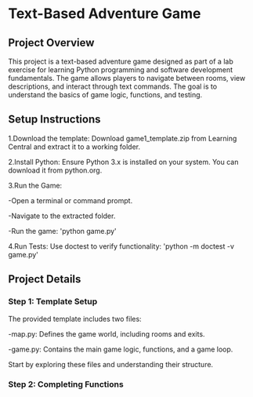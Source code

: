 # Text-Based Adventure Game

## Project Overview
This project is a text-based adventure game designed as part of a lab exercise for learning Python programming and software development fundamentals. 
The game allows players to navigate between rooms, view descriptions, and interact through text commands. The goal is to understand the basics of game logic, functions, and testing.

## Setup Instructions
1.Download the template:
Download game1_template.zip from Learning Central and extract it to a working folder.

2.Install Python:
Ensure Python 3.x is installed on your system. You can download it from python.org.

3.Run the Game:

-Open a terminal or command prompt.

-Navigate to the extracted folder.

-Run the game: 'python game.py'

4.Run Tests:
Use doctest to verify functionality: 'python -m doctest -v game.py'

## Project Details
### Step 1: Template Setup
The provided template includes two files:

-map.py: Defines the game world, including rooms and exits.

-game.py: Contains the main game logic, functions, and a game loop.

Start by exploring these files and understanding their structure.

### Step 2: Completing Functions
